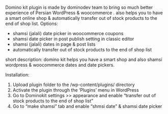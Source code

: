 Domino kit plugin is made by dominodev team to bring so much better experience of Persian WordPress & woocommerce . also helps you to have a smart online shop & automatically transfer out of stock products to the end of shop list.
Options:
-	shamsi (jalali) date picker in woocommerce coupons
-	shamsi date picker in post publish setting in classic editor
-	shamsi (jalali) dates in page & post lists
-	automatically transfer out of stock products to the end of shop list


short description:
domino kit helps you have a smart shop and also shamsi wordpress & woocommerce dates and date pickers.

Installation:
1.	Upload plugin folder to the /wp-content/plugins/ directory
2.	Activate the plugin through the ‘Plugins’ menu in WordPress
3.	Go to Dominokit settings >> appearance and enable “transfer out of stock products to the end of shop list”
4.	Go to “make shamsi” tab and enable “shmsi date” & shamsi date picker
